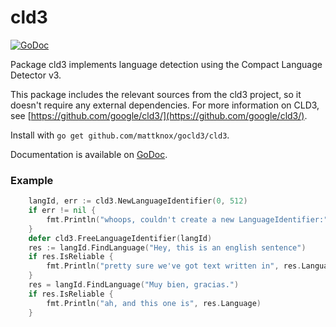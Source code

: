 # cld3

[![GoDoc](https://godoc.org/github.com/mattknox/gocld3/cld3?status.svg)](https://godoc.org/github.com/mattknox/gocld3)

Package cld3 implements language detection using the Compact Language Detector v3.

This package includes the relevant sources from the cld3 project, so it doesn't
require any external dependencies. For more information on CLD3, see [https://github.com/google/cld3/](https://github.com/google/cld3/).

Install with `go get github.com/mattknox/gocld3/cld3`.

Documentation is available on [GoDoc](https://godoc.org/github.com/mattknox/gocld3/cld3).

### Example

```go
	langId, err := cld3.NewLanguageIdentifier(0, 512)
	if err != nil {
		fmt.Println("whoops, couldn't create a new LanguageIdentifier:", err)
	}
	defer cld3.FreeLanguageIdentifier(langId)
	res := langId.FindLanguage("Hey, this is an english sentence")
	if res.IsReliable {
		fmt.Println("pretty sure we've got text written in", res.Language)
	}
	res = langId.FindLanguage("Muy bien, gracias.")
	if res.IsReliable {
		fmt.Println("ah, and this one is", res.Language)
	}
  ```
